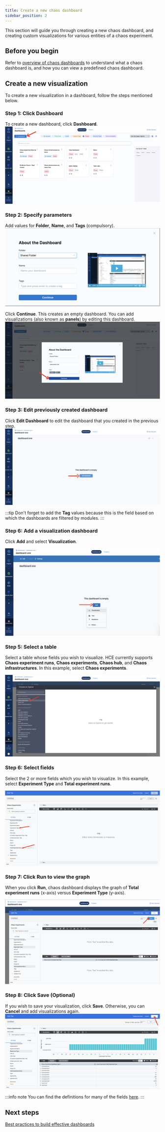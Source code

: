 ```yaml
---
title: Create a new chaos dashboard
sidebar_position: 2
---
```


This section will guide you through creating a new chaos dashboard, and creating custom visualizations for various entities of a chaos experiment.

## Before you begin

Refer to [overview of chaos dashboards](./overview) to understand what a chaos dashboard is, and how you can view a predefined chaos dashboard.

## Create a new visualization 
To create a new visualization in a dashboard, follow the steps mentioned below.

### Step 1: Click Dashboard
To create a new dashboard, click **Dashboard**.
![click-dashboard](./static/create-a-new-dashboard/click-dashboard.png)

### Step 2: Specify parameters
Add values for **Folder**, **Name**, and **Tags** (compulsory). 
![specify-params](./static/create-a-new-dashboard/specify-params.png)

Click **Continue**. This creates an empty dashboard. You can add visualizations (also known as **panels**) by editing this dashboard.
![specify-params](./static/create-a-new-dashboard/click-continue.png)

### Step 3: Edit previously created dashboard
Click **Edit Dashboard** to edit the dashboard that you created in the previous step.
![edit-dashboard](./static/create-a-new-dashboard/edit-dashboard.png)

:::tip
Don't forget to add the **Tag** values because this is the field based on which the dashboards are filtered by modules. 
:::

### Step 6: Add a visualization dashboard
Click **Add** and select **Visualization**.

![edit-dashboard](./static/create-a-new-dashboard/add-visualization.png)

### Step 5: Select a table
Select a table whose fields you wish to visualize. HCE currently supports **Chaos experiment runs**, **Chaos experiments**, **Chaos hub**, and **Chaos infrastructures**. In this example, select **Chaos experiments**.

![edit-dashboard](./static/create-a-new-dashboard/select-type.png)

### Step 6: Select fields
Select the 2 or more fields which you wish to visualize. In this example, select **Experiment Type** and **Total experiment runs**.

![edit-dashboard](./static/create-a-new-dashboard/select-fields.png)

### Step 7: Click Run to view the graph
When you click **Run**, chaos dashboard displays the graph of **Total experiment runs** (x-axis) versus **Experiment Type** (y-axis).

![edit-dashboard](./static/create-a-new-dashboard/click-run.png)

### Step 8: Click Save (Optional)
If you wish to save your visualization, click **Save**. Otherwise, you can **Cancel** and add visualizations again. 
![edit-dashboard](./static/create-a-new-dashboard/save-visual.png)

:::info note
You can find the definitions for many of the fields [here](../../get-started/key-concepts).
:::

## Next steps

[Best practices to build effective dashboards](../../../platform/dashboards/dashboard-best-practices) 